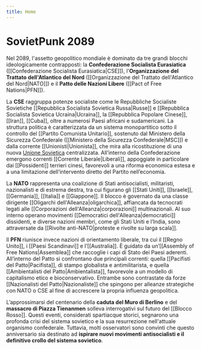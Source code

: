 ```yaml
---
title: Home
---
```

# SovietPunk 2089
Nel 2089, l'assetto geopolitico mondiale è dominato da tre grandi blocchi ideologicamente contrapposti: la **Confederazione Socialista Eurasiatica** ([[Confederazione Socialista Eurasiatica|CSE]]), l'**Organizzazione del Trattato dell'Atlantico del Nord** ([[Organizzazione del Trattato dell'Atlantico del Nord|NATO]]) e il **Patto delle Nazioni Libere** ([[Pact of Free Nations|PFN]]).

La **CSE** raggruppa potenze socialiste come le Repubbliche Socialiste Sovietiche [[Repubblica Socialista Sovietica Russa|Russe]] e [[Repubblica Socialista Sovietica Ucraina|Ucraina]], la [[Repubblica Popolare Cinese]], [[Iran]], [[Cuba]], oltre a numerosi Paesi africani e sudamericani. La struttura politica è caratterizzata da un sistema monopartitico sotto il controllo del [[Partito Comunista Unitario]], sostenuto dal Ministero della Sicurezza Confederale ([[Ministero della Sicurezza Confederale|MSC]]) e dalla corrente [[Unionisti|Unionista]], che mira alla ricostituzione di una nuova [Unione Sovietica](https://it.wikipedia.org/wiki/Unione_Sovietica) centralizzata. All’interno della Confederazione emergono correnti [[Corrente Liberale|Liberali]], appoggiate in particolare dai [[Possidenti]] terrieri cinesi, favorevoli a una riforma economica estesa e a una limitazione dell’intervento diretto del Partito nell’economia.

La **NATO** rappresenta una coalizione di Stati antisocialisti, militaristi, nazionalisti e di estrema destra, tra cui figurano gli [[Stati Uniti]], [[Israele]], [[Germania]], [[Italia]] e [[Giappone]]. Il blocco è governato da una classe dirigente [[Oligarchi dell'Alleanza|oligarchica]], affiancata da tecnocrati legati alle [[Corporazioni dell'Alleanza|corporazioni]] multinazionali. Al suo interno operano movimenti [[Democratici dell'Alleanza|democratici]] dissidenti, e diverse nazioni membri, come gli Stati Uniti e l’India, sono attraversate da [[Rivolte anti-NATO|proteste e rivolte su larga scala]].

Il **PFN** riunisce invece nazioni di orientamento liberale, tra cui il [[Regno Unito]], i [[Paesi Scandinavi]] e l’[[Australia]]. È guidato da un’[[Assembly of Free Nations|Assemblea]] che raccoglie i capi di Stato dei Paesi aderenti. All’interno del Patto si confrontano due principali correnti: quella [[Pacifisti del Patto|Pacifista]], di stampo globalista e antimilitarista, e quella [[Ambientalisti del Patto|Ambientalista]], favorevole a un modello di capitalismo etico e bioconservativo. Entrambe sono contrastate da forze [[Nazionalisti del Patto|Nazionaliste]] che spingono per alleanze strategiche con NATO o CSE al fine di accrescere la propria influenza geopolitica.

L’approssimarsi del centenario della **caduta del Muro di Berlino** e del **massacro di Piazza Tienanmen** solleva interrogativi sul futuro del [[Blocco Rosso]]. Questi eventi, considerati spartiacque storici, segnarono una profonda crisi del sistema sovietico e la sua resurrezione nell'attuale organismo confederale. Tuttavia, molti osservatori sono convinti che questo anniversario sia destinato ad **ispirare nuovi movimenti antisocialisti e il definitivo crollo del sistema sovietico**.